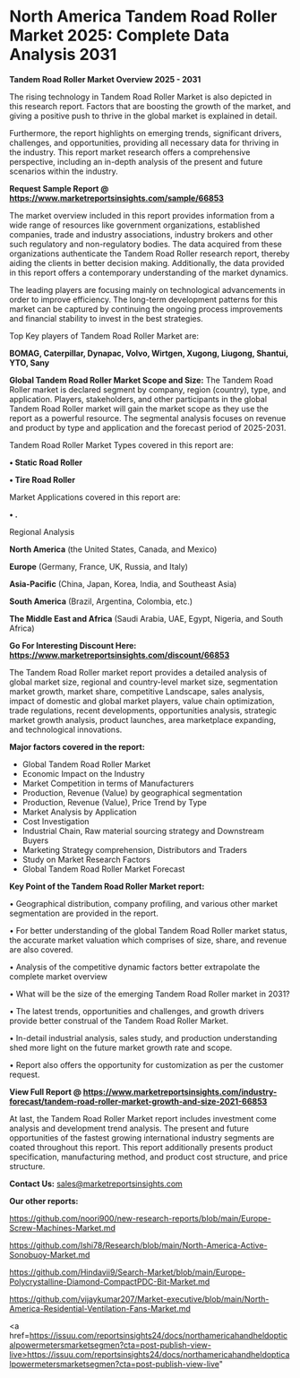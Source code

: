 # North America Tandem Road Roller Market 2025: Complete Data Analysis 2031

<Strong> Tandem Road Roller Market Overview 2025 - 2031</strong>

The rising technology in Tandem Road Roller Market is also depicted in this research report. Factors that are boosting the growth of the market, and giving a positive push to thrive in the global market is explained in detail.

Furthermore, the report highlights on emerging trends, significant drivers, challenges, and opportunities, providing all necessary data for thriving in the industry. This report market research offers a comprehensive perspective, including an in-depth analysis of the present and future scenarios within the industry.

<strong>Request Sample Report @ <a href=https://www.marketreportsinsights.com/sample/66853>https://www.marketreportsinsights.com/sample/66853</a></strong>

The market overview included in this report provides information from a wide range of resources like government organizations, established companies, trade and industry associations, industry brokers and other such regulatory and non-regulatory bodies. The data acquired from these organizations authenticate the Tandem Road Roller research report, thereby aiding the clients in better decision making. Additionally, the data provided in this report offers a contemporary understanding of the market dynamics.

The leading players are focusing mainly on technological advancements in order to improve efficiency. The long-term development patterns for this market can be captured by continuing the ongoing process improvements and financial stability to invest in the best strategies.

Top Key players of Tandem Road Roller Market are:

<strong>BOMAG, Caterpillar, Dynapac, Volvo, Wirtgen, Xugong, Liugong, Shantui, YTO, Sany</strong>

<strong><b>Global Tandem Road Roller Market Scope and Size:</b></strong>
The Tandem Road Roller market is declared segment by company, region (country), type, and application. Players, stakeholders, and other participants in the global Tandem Road Roller market will gain the market scope as they use the report as a powerful resource. The segmental analysis focuses on revenue and product by type and application and the forecast period of 2025-2031.

Tandem Road Roller Market Types covered in this report are:

<strong>• Static Road Roller

• Tire Road Roller</strong>

Market Applications covered in this report are:

<strong>• .</strong> 

Regional Analysis

<strong>North America</strong> (the United States, Canada, and Mexico)

<strong>Europe</strong> (Germany, France, UK, Russia, and Italy)

<strong>Asia-Pacific</strong> (China, Japan, Korea, India, and Southeast Asia)

<strong>South America</strong> (Brazil, Argentina, Colombia, etc.)

<strong>The Middle East and Africa</strong> (Saudi Arabia, UAE, Egypt, Nigeria, and South Africa)

<strong>Go For Interesting Discount Here: <a href=https://www.marketreportsinsights.com/discount/66853>https://www.marketreportsinsights.com/discount/66853</a></strong>

The Tandem Road Roller market report provides a detailed analysis of global market size, regional and country-level market size, segmentation market growth, market share, competitive Landscape, sales analysis, impact of domestic and global market players, value chain optimization, trade regulations, recent developments, opportunities analysis, strategic market growth analysis, product launches, area marketplace expanding, and technological innovations.

<strong><b>Major factors covered in the report:</b></strong>
<ul>
  <li>Global Tandem Road Roller Market </li>
  <li>Economic Impact on the Industry</li>
  <li>Market Competition in terms of Manufacturers</li>
  <li>Production, Revenue (Value) by geographical segmentation</li>
  <li>Production, Revenue (Value), Price Trend by Type</li>
  <li>Market Analysis by Application</li>
  <li>Cost Investigation</li>
  <li>Industrial Chain, Raw material sourcing strategy and Downstream Buyers</li>
  <li>Marketing Strategy comprehension, Distributors and Traders</li>
  <li>Study on Market Research Factors</li>
  <li>Global Tandem Road Roller Market Forecast</li>
</ul>

<strong><b>Key Point of the Tandem Road Roller Market report:</b></strong>

• Geographical distribution, company profiling, and various other market segmentation are provided in the report.

• For better understanding of the global Tandem Road Roller market status, the accurate market valuation which comprises of size, share, and revenue are also covered.

• Analysis of the competitive dynamic factors better extrapolate the complete market overview

• What will be the size of the emerging Tandem Road Roller market in 2031?

• The latest trends, opportunities and challenges, and growth drivers provide better construal of the Tandem Road Roller Market.

• In-detail industrial analysis, sales study, and production understanding shed more light on the future market growth rate and scope.

• Report also offers the opportunity for customization as per the customer request.

<strong><b>View Full Report @ <a href=https://www.marketreportsinsights.com/industry-forecast/tandem-road-roller-market-growth-and-size-2021-66853>https://www.marketreportsinsights.com/industry-forecast/tandem-road-roller-market-growth-and-size-2021-66853</a></b></strong>


At last, the Tandem Road Roller Market report includes investment come analysis and development trend analysis. The present and future opportunities of the fastest growing international industry segments are coated throughout this report. This report additionally presents product specification, manufacturing method, and product cost structure, and price structure.

<strong>Contact Us:</strong>
sales@marketreportsinsights.com

<strong>Our other reports:</strong>

<a href=https://github.com/noori900/new-research-reports/blob/main/Europe-Screw-Machines-Market.md>https://github.com/noori900/new-research-reports/blob/main/Europe-Screw-Machines-Market.md</a>

<a href=https://github.com/Ishi78/Research/blob/main/North-America-Active-Sonobuoy-Market.md>https://github.com/Ishi78/Research/blob/main/North-America-Active-Sonobuoy-Market.md</a>

<a href=https://github.com/Hindavii9/Search-Market/blob/main/Europe-Polycrystalline-Diamond-CompactPDC-Bit-Market.md>https://github.com/Hindavii9/Search-Market/blob/main/Europe-Polycrystalline-Diamond-CompactPDC-Bit-Market.md</a>

<a href=https://github.com/vijaykumar207/Market-executive/blob/main/North-America-Residential-Ventilation-Fans-Market.md>https://github.com/vijaykumar207/Market-executive/blob/main/North-America-Residential-Ventilation-Fans-Market.md</a>

<a href=https://issuu.com/reportsinsights24/docs/northamericahandheldopticalpowermetersmarketsegmen?cta=post-publish-view-live>https://issuu.com/reportsinsights24/docs/northamericahandheldopticalpowermetersmarketsegmen?cta=post-publish-view-live</a>"
